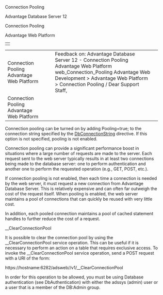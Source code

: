 Connection Pooling




Advantage Database Server 12  

Connection Pooling

Advantage Web Platform

|  |
| --- |
|  |

|  |  |  |  |  |
| --- | --- | --- | --- | --- |
| Connection Pooling  Advantage Web Platform |  |  | Feedback on: Advantage Database Server 12 - Connection Pooling Advantage Web Platform web\_Connection\_Pooling Advantage Web Development > Advantage Web Platform > Connection Pooling / Dear Support Staff, |  |
| Connection Pooling  Advantage Web Platform |  |  |  |  |

Connection pooling can be turned on by adding Pooling=true; to the connection string specified by the [DbConnectionString](web_installing_the_awp.htm) directive. If this option is not specified, pooling is not enabled.

Connection pooling can provide a significant performance boost in situations where a large number of requests are made to the server. Each request sent to the web server typically results in at least two connections being made to the database server: one to perform authentication and another one to perform the requested operation (e.g., GET, POST, etc.).

If connection pooling is not enabled, then each time a connection is needed by the web server, it must request a new connection from Advantage Database Server. This is relatively expensive and can often far outweigh the cost of the request itself. When pooling is enabled, the web server maintains a pool of connections that can quickly be reused with very little cost.

In addition, each pooled connection maintains a pool of cached statement handles to further reduce the cost of a request.

\_\_ClearConnectionPool

It is possible to clear the connection pool by using the \_\_ClearConnectionPool service operation. This can be useful if it is necessary to perform an action on a table that requires exclusive access. To invoke the \_\_ClearConnectionPool service operation, send a POST request with a URI of the form:

https://hostname:6282/adsweb/<LOCATION>/v1/\_\_ClearConnectionPool

In order for this operation to be allowed, you must be using Database authentication (see DbAuthentication) with either the adssys (admin) user or a user that is a member of the DB:Admin group.